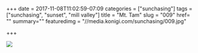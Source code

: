 +++
date = 2017-11-08T11:02:59-07:09
categories = ["sunchasing"]
tags = ["sunchasing", "sunset", "mill valley"]
title = "Mt. Tam"
slug = "009"
href= ""
summary=""
featuredimg = "//media.konigi.com/sunchasing/009.jpg"

+++

<img src="//media.konigi.com/sunchasing/009.jpg" />

